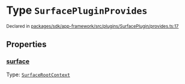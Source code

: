 # Type `SurfacePluginProvides`
<sub>Declared in [packages/sdk/app-framework/src/plugins/SurfacePlugin/provides.ts:17](https://github.com/dxos/dxos/blob/88f322397/packages/sdk/app-framework/src/plugins/SurfacePlugin/provides.ts#L17)</sub>




## Properties
### [surface](https://github.com/dxos/dxos/blob/88f322397/packages/sdk/app-framework/src/plugins/SurfacePlugin/provides.ts#L18)
Type: <code>[SurfaceRootContext](/api/@dxos/app-framework/types/SurfaceRootContext)</code>





